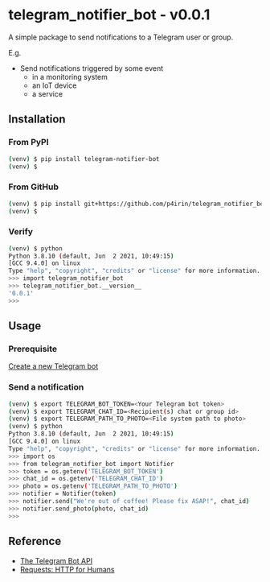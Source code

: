 # telegram_notifier_bot - v0.0.1

A simple package to send notifications to a Telegram user or group. 

E.g.

- Send notifications triggered by some event
  - in a monitoring system
  - an IoT device
  - a service

## Installation

### From PyPI

```bash
(venv) $ pip install telegram-notifier-bot
(venv) $
```

### From GitHub

```bash
(venv) $ pip install git+https://github.com/p4irin/telegram_notifier_bot.git
(venv) $
```

### Verify

```bash
(venv) $ python
Python 3.8.10 (default, Jun  2 2021, 10:49:15) 
[GCC 9.4.0] on linux
Type "help", "copyright", "credits" or "license" for more information.
>>> import telegram_notifier_bot
>>> telegram_notifier_bot.__version__
'0.0.1'
>>>
```

## Usage

### Prerequisite

[Create a new Telegram bot](https://core.telegram.org/bots/features#creating-a-new-bot)

### Send a notification

```bash
(venv) $ export TELEGRAM_BOT_TOKEN=<Your Telegram bot token>
(venv) $ export TELEGRAM_CHAT_ID=<Recipient(s) chat or group id>
(venv) $ export TELEGRAM_PATH_TO_PHOTO=<File system path to photo>
(venv) $ python
Python 3.8.10 (default, Jun  2 2021, 10:49:15) 
[GCC 9.4.0] on linux
Type "help", "copyright", "credits" or "license" for more information.
>>> import os
>>> from telegram_notifier_bot import Notifier
>>> token = os.getenv('TELEGRAM_BOT_TOKEN')
>>> chat_id = os.getenv('TELEGRAM_CHAT_ID')
>>> photo = os.getenv('TELEGRAM_PATH_TO_PHOTO')
>>> notifier = Notifier(token)
>>> notifier.send("We're out of coffee! Please fix ASAP!", chat_id)
>>> notifier.send_photo(photo, chat_id)
>>>
```

## Reference

- [The Telegram Bot API](https://core.telegram.org/bots/api)
- [Requests: HTTP for Humans](https://requests.readthedocs.io/en/latest/)